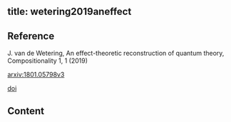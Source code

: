 title: wetering2019aneffect
---

## Reference

J. van de Wetering, An effect-theoretic reconstruction of quantum theory, Compositionality 1, 1 (2019)

[arxiv:1801.05798v3](https://arxiv.org/abs/1801.05798v3)

[doi](https://doi.org/10.32408/compositionality-1-1)


## Content
